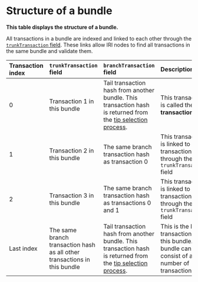 # Structure of a bundle

**This table displays the structure of a bundle.**

All transactions in a bundle are indexed and linked to each other through the [`trunkTransaction` field](..references/structure-of-a-transaction.md). These links allow IRI nodes to find all transactions in the same bundle and validate them.

| Transaction index                         |`trunkTransaction` field| `branchTransaction` field| Description   |
| :----------------------------- | :------ |:---|:---|
| 0| Transaction 1 in this bundle| Tail transaction hash from another bundle. This transaction hash is returned from the [tip selection process](root://the-tangle/0.1/concepts/tip-selection.md).|This transaction is called the **tail transaction**. |
|1 | Transaction 2 in this bundle| The same branch transaction hash as transaction 0|This transaction is linked to transaction 0 through the `trunkTransaction` field |
|2 | Transaction 3 in this bundle| The same branch transaction hash as transactions 0 and 1|This transaction is linked to transaction 1 through the `trunkTransaction` field |
|Last index | The same branch transaction hash as all other transactions in this bundle| Tail transaction hash from another bundle. This transaction hash is returned from the [tip selection process](root://the-tangle/0.1/concepts/tip-selection.md).| This is the last transaction in this bundle. A bundle can consist of any number of transactions. |